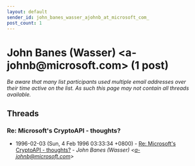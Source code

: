 ```yaml
---
layout: default
sender_id: john_banes_wasser_ajohnb_at_microsoft_com_
post_count: 1
---
```


# John Banes (Wasser) <a-johnb<span>@</span>microsoft.com> (1 post)

_Be aware that many list participants used multiple email addresses over their time active on the list. As such this page may not contain all threads available._

## Threads

### Re: Microsoft's CryptoAPI - thoughts?
+ 1996-02-03 (Sun, 4 Feb 1996 03:33:34 +0800) - [Re: Microsoft's CryptoAPI - thoughts?](/archive/1996/02/7601e2722e033b38a5ab95b9936626863569fca82d2e0a9805734f2b726314f2) - _John Banes (Wasser) \<a-johnb@microsoft.com\>_

